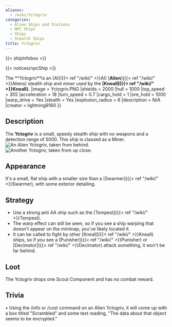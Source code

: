 ```yaml
---
aliases:
  - /wiki/Yctogriv
categories:
  - Alien Ships and Stations
  - NPC Ships
  - Ships
  - Stealth Ships
title: Yctogriv
---
```


{{< shipInfobox >}}

{{< notices/npcShip >}}

The **_Yctogriv_**is an [AI]({{< ref "/wiki/" >}}AI) [**Alien**]({{< ref "/wiki/" >}}Aliens) stealth ship and miner used by the **[Kneall]({{< ref "/wiki/" >}}Kneall).** |image = Yctogriv.PNG |shields = 2000 |hull = 1000 |top_speed = 355 |acceleration = 18 |turn_speed = 0.7 |cargo_hold = 1 |ore_hold = 1000 |warp_drive = Yes |stealth = Yes |explosion_radius = 6 |description = N/A |creator = lightning9160 }}

## Description

The **Yctogriv** is a small, speedy stealth ship with no weapons and a detection range of 5000. This ship is classed as a Miner. ![An Alien
Yctogriv, taken from
behind.](<Alien_Ycto_1_(by_rockpop2011).png> "An Alien Yctogriv, taken from behind.") ![Another Yctogriv, taken from up
close.](<Alien_Ycto_2_(by_rockpop2011).png> "Another Yctogriv, taken from up close.")

## Appearance

It's a small, flat ship with a smaller size than a [Swarmer]({{< ref "/wiki/" >}}Swarmer), with some exterior detailing.

## Strategy

- Use a strong anti AA ship such as the [Tempest]({{< ref "/wiki/" >}}Tempest).
- The warp effect can still be seen, so if you see a ship warping that doesn't appear on the minimap, you've likely located it.
- It can be called to fight by other [Kneall]({{< ref "/wiki/" >}}Kneall) ships, so if you see a [Punisher]({{< ref "/wiki/" >}}Punisher) or [Decimator]({{< ref "/wiki/" >}}Decimator) attack something, it won't be far behind.

## Loot

The Yctogriv drops one Scout Component and has no combat reward.

## Trivia

• Using the /info or /cost command on an Alien Yctogriv, it will come up with a box titled "Scrambled" and some text reading, "The data about that object seems to be encrypted."
